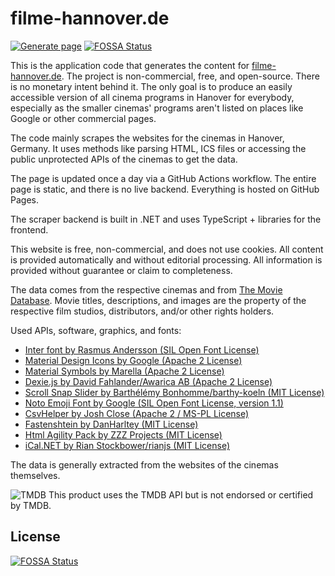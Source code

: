 # filme-hannover.de

[![Generate page](https://github.com/merlinschumacher/kinohannover/actions/workflows/run.yml/badge.svg)](https://github.com/merlinschumacher/kinohannover/actions/workflows/run.yml)
[![FOSSA Status](https://app.fossa.com/api/projects/git%2Bgithub.com%2Fmerlinschumacher%2Ffilme-hannover.svg?type=shield)](https://app.fossa.com/projects/git%2Bgithub.com%2Fmerlinschumacher%2Ffilme-hannover?ref=badge_shield)

This is the application code that generates the content for [filme-hannover.de](https://filme-hannover.de/). The project is non-commercial, free, and open-source. There is no monetary intent behind it. The only goal is to produce an easily accessible version of all cinema programs in Hanover for everybody, especially as the smaller cinemas' programs aren't listed on places like Google or other commercial pages.

The code mainly scrapes the websites for the cinemas in Hanover, Germany. It uses methods like parsing HTML, ICS files or accessing the public unprotected APIs of the cinemas to get the data.

The page is updated once a day via a GitHub Actions workflow. The entire page is static, and there is no live backend. Everything is hosted on GitHub Pages.

The scraper backend is built in .NET and uses TypeScript + libraries for the frontend.

This website is free, non-commercial, and does not use cookies. All content is provided automatically and without editorial processing. All information is provided without guarantee or claim to completeness.

The data comes from the respective cinemas and from [The Movie Database](https://www.themoviedb.org/). Movie titles, descriptions, and images are the property of the respective film studios, distributors, and/or other rights holders.

Used APIs, software, graphics, and fonts:

- [Inter font by Rasmus Andersson (SIL Open Font License)](https://rsms.me/inter/)
- [Material Design Icons by Google (Apache 2 License)](https://github.com/google/material-design-icons/blob/master/LICENSE)
- [Material Symbols by Marella (Apache 2 License)](https://github.com/marella/material-symbols)
- [Dexie.js by David Fahlander/Awarica AB (Apache 2 License)](https://github.com/dexie/Dexie.js/blob/master/LICENSE)
- [Scroll Snap Slider by Barthélémy Bonhomme/barthy-koeln (MIT License)](https://github.com/barthy-koeln/scroll-snap-slider/blob/main/LICENSE)
- [Noto Emoji Font by Google (SIL Open Font License, version 1.1)](https://github.com/adobe-fonts/noto-emoji-svg#license)
- [CsvHelper by Josh Close (Apache 2 / MS-PL License)](https://github.com/JoshClose/CsvHelper/blob/master/LICENSE.txt)
- [Fastenshtein by DanHarltey (MIT License)](https://github.com/DanHarltey/Fastenshtein/blob/master/LICENSE)
- [Html Agility Pack by ZZZ Projects (MIT License)](https://github.com/zzzprojects/html-agility-pack/blob/master/LICENSE)
- [iCal.NET by Rian Stockbower/rianjs (MIT License)](https://github.com/rianjs/ical.net/blob/master/license.md)

The data is generally extracted from the websites of the cinemas themselves.

![TMDB](https://raw.githubusercontent.com/merlinschumacher/filme-hannover/master/frontend/src/assets/tmdb-logo.svg|width=15) This product uses the TMDB API but is not endorsed or certified by TMDB.


## License
[![FOSSA Status](https://app.fossa.com/api/projects/git%2Bgithub.com%2Fmerlinschumacher%2Ffilme-hannover.svg?type=large)](https://app.fossa.com/projects/git%2Bgithub.com%2Fmerlinschumacher%2Ffilme-hannover?ref=badge_large)